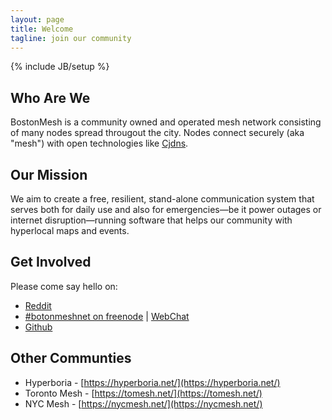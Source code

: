 ```yaml
---
layout: page
title: Welcome
tagline: join our community
---
```

{% include JB/setup %}

## Who Are We

BostonMesh is a community owned and operated mesh network consisting of many nodes spread througout the city. Nodes connect securely (aka "mesh") with open technologies like [Cjdns](https://en.wikipedia.org/wiki/Cjdns).

## Our Mission

We aim to create a free, resilient, stand-alone communication system that serves both for daily use and also for emergencies—be it power outages or internet disruption—running software that helps our community with hyperlocal maps and events.

## Get Involved

Please come say hello on:

* [Reddit](https://www.reddit.com/r/BostonMeshnet/)
* [#botonmeshnet on freenode](irc://chat.freenode.net/bostonmeshnet) | [WebChat](https://webchat.freenode.net/?channels=bostonmeshnet)
* [Github](https://github.com/bostonmeshnet)

## Other Communties

* Hyperboria - [https://hyperboria.net/](https://hyperboria.net/)
* Toronto Mesh - [https://tomesh.net/](https://tomesh.net/)
* NYC Mesh - [https://nycmesh.net/](https://nycmesh.net/)
